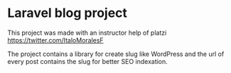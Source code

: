 # Laravel blog project

This project was made with an instructor help of platzi https://twitter.com/ItaloMoralesF

The project contains a library for create slug like WordPress and the url of every post contains
 the slug for better SEO indexation.
 
  
